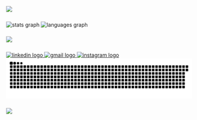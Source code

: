 <img src="https://capsule-render.vercel.app/api?type=waving&height=250&section=header&color=0:50abc6,100:67dcff&fontColor=fafafa&text=Lucas%20Ferreira&fontSize=50&animation=fadeIn&fontAlignY=38&desc=Desenvolvedor%20full-stack%20e%20QA&descAlignY=51&descAlign=53" />

###

<div align="left">
  <img src="https://github-readme-stats.vercel.app/api?username=lucasfeva&hide_title=true&hide_rank=false&show_icons=true&include_all_commits=true&count_private=true&disable_animations=false&theme=react&locale=en&hide_border=true" height="150" alt="stats graph" />
  <img src="https://github-readme-stats.vercel.app/api/top-langs?username=lucasfeva&locale=en&hide_title=false&layout=compact&langs_count=4&theme=react&hide_border=true&card_width=350" height="150" alt="languages graph" />
</div>

###

###

<p align="left">
  <img src="https://skillicons.dev/icons?i=html,css,js,ts,react,next,vite,tailwind,nodejs,vercel,php,docker,mysql,mongo,wordpress,grafana,git,github,cypress,figma)](https://skillicons.dev">
</p>

###

<div align="left">
  <a href="https://www.linkedin.com/in/lucas-ferreira-821739275/">
    <img src="https://img.shields.io/static/v1?message=LinkedIn&logo=linkedin&label=&color=0077B5&logoColor=white&labelColor=&style=for-the-badge" height="35" alt="linkedin logo" />
  </a>
  <a href="mailto:luscas.png@gmail.com">
    <img src="https://img.shields.io/static/v1?message=Gmail&logo=gmail&label=&color=D14836&logoColor=white&labelColor=&style=for-the-badge" height="35" alt="gmail logo" />
  </a>
  <a href="https://www.instagram.com/luscas.png/">
    <img src="https://img.shields.io/static/v1?message=Instagram&logo=instagram&label=&color=E4405F&logoColor=white&labelColor=&style=for-the-badge" height="35" alt="instagram logo" />
  </a>
</div>

<div align="left">
  <img src="https://raw.githubusercontent.com/LuscasPng/LuscasPng/output/snake.svg" alt="Snake animation" />
</div>

###

<p align="left">
  <img src="https://capsule-render.vercel.app/api?type=waving&height=80&section=footer&color=0:50abc6,100:67dcff" />
</p>



